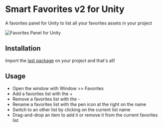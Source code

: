# Smart Favorites v2 for Unity

A favorites panel for Unity to list all your favorites assets in your project

![Favorites Panel for Unity](https://github.com/user-attachments/assets/698b82d5-dcdb-4b2d-89d2-0decb2e1286d)

## Installation

Import the [last package](https://github.com/nicoplv/smart-favorites/releases) on your project and that's all!

## Usage

- Open the window with Window >> Favorites
- Add a favorites list with the +
- Remove a favorites list with the -
- Rename a favorites list with the pen icon at the right on the name
- Switch to an other list by clicking on the current list name
- Drag-and-drop an item to add it or remove it from the current favorites list
